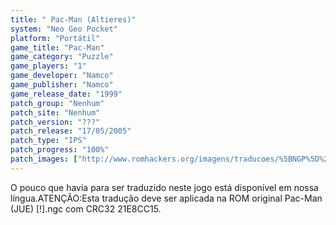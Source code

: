 ```yaml
---
title: " Pac-Man (Altieres)"
system: "Neo Geo Pocket"
platform: "Portátil"
game_title: "Pac-Man"
game_category: "Puzzle"
game_players: "1"
game_developer: "Namco"
game_publisher: "Namco"
game_release_date: "1999"
patch_group: "Nenhum"
patch_site: "Nenhum"
patch_version: "???"
patch_release: "17/05/2005"
patch_type: "IPS"
patch_progress: "100%"
patch_images: ["http://www.romhackers.org/imagens/traducoes/%5BNGP%5D%20Pac-Man%20-%20Altieres%20-%201.png","http://www.romhackers.org/imagens/traducoes/%5BNGP%5D%20Pac-Man%20-%20Altieres%20-%202.png","http://www.romhackers.org/imagens/traducoes/%5BNGP%5D%20Pac-Man%20-%20Altieres%20-%203.png"]
---
```

O pouco que havia para ser traduzido neste jogo está disponível em nossa língua.ATENÇÃO:Esta tradução deve ser aplicada na ROM original Pac-Man (JUE) [!].ngc com CRC32 21E8CC15.